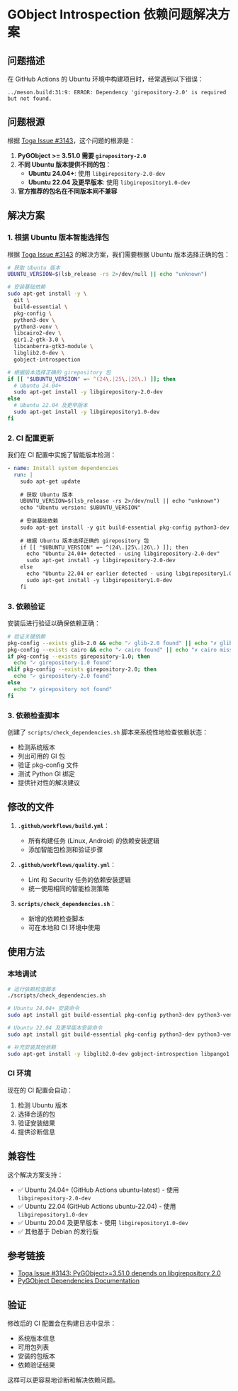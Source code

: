# GObject Introspection 依赖问题解决方案

## 问题描述

在 GitHub Actions 的 Ubuntu 环境中构建项目时，经常遇到以下错误：

```
../meson.build:31:9: ERROR: Dependency 'girepository-2.0' is required but not found.
```

## 问题根源

根据 [Toga Issue #3143](https://github.com/beeware/toga/issues/3143)，这个问题的根源是：

1. **PyGObject >= 3.51.0 需要 `girepository-2.0`**
2. **不同 Ubuntu 版本提供不同的包**：
   - **Ubuntu 24.04+**: 使用 `libgirepository-2.0-dev`
   - **Ubuntu 22.04 及更早版本**: 使用 `libgirepository1.0-dev`
3. **官方推荐的包名在不同版本间不兼容**

## 解决方案

### 1. 根据 Ubuntu 版本智能选择包

根据 [Toga Issue #3143](https://github.com/beeware/toga/issues/3143) 的解决方案，我们需要根据 Ubuntu 版本选择正确的包：

```bash
# 获取 Ubuntu 版本
UBUNTU_VERSION=$(lsb_release -rs 2>/dev/null || echo "unknown")

# 安装基础依赖
sudo apt-get install -y \
  git \
  build-essential \
  pkg-config \
  python3-dev \
  python3-venv \
  libcairo2-dev \
  gir1.2-gtk-3.0 \
  libcanberra-gtk3-module \
  libglib2.0-dev \
  gobject-introspection

# 根据版本选择正确的 girepository 包
if [[ "$UBUNTU_VERSION" =~ ^(24\.|25\.|26\.) ]]; then
  # Ubuntu 24.04+
  sudo apt-get install -y libgirepository-2.0-dev
else
  # Ubuntu 22.04 及更早版本
  sudo apt-get install -y libgirepository1.0-dev
fi
```

### 2. CI 配置更新

我们在 CI 配置中实施了智能版本检测：

```yaml
- name: Install system dependencies
  run: |
    sudo apt-get update
    
    # 获取 Ubuntu 版本
    UBUNTU_VERSION=$(lsb_release -rs 2>/dev/null || echo "unknown")
    echo "Ubuntu version: $UBUNTU_VERSION"
    
    # 安装基础依赖
    sudo apt-get install -y git build-essential pkg-config python3-dev python3-venv libcairo2-dev gir1.2-gtk-3.0 libcanberra-gtk3-module libglib2.0-dev gobject-introspection
    
    # 根据 Ubuntu 版本选择正确的 girepository 包
    if [[ "$UBUNTU_VERSION" =~ ^(24\.|25\.|26\.) ]]; then
      echo "Ubuntu 24.04+ detected - using libgirepository-2.0-dev"
      sudo apt-get install -y libgirepository-2.0-dev
    else
      echo "Ubuntu 22.04 or earlier detected - using libgirepository1.0-dev"
      sudo apt-get install -y libgirepository1.0-dev
    fi
```

### 3. 依赖验证

安装后进行验证以确保依赖正确：

```bash
# 验证关键依赖
pkg-config --exists glib-2.0 && echo "✓ glib-2.0 found" || echo "✗ glib-2.0 missing"
pkg-config --exists cairo && echo "✓ cairo found" || echo "✗ cairo missing"
if pkg-config --exists girepository-1.0; then
  echo "✓ girepository-1.0 found"
elif pkg-config --exists girepository-2.0; then
  echo "✓ girepository-2.0 found"
else
  echo "✗ girepository not found"
fi
```

### 3. 依赖检查脚本

创建了 `scripts/check_dependencies.sh` 脚本来系统性地检查依赖状态：

- 检测系统版本
- 列出可用的 GI 包
- 验证 pkg-config 文件
- 测试 Python GI 绑定
- 提供针对性的解决建议

## 修改的文件

1. **`.github/workflows/build.yml`**：
   - 所有构建任务 (Linux, Android) 的依赖安装逻辑
   - 添加智能包检测和验证步骤

2. **`.github/workflows/quality.yml`**：
   - Lint 和 Security 任务的依赖安装逻辑
   - 统一使用相同的智能检测策略

3. **`scripts/check_dependencies.sh`**：
   - 新增的依赖检查脚本
   - 可在本地和 CI 环境中使用

## 使用方法

### 本地调试

```bash
# 运行依赖检查脚本
./scripts/check_dependencies.sh

# Ubuntu 24.04+ 安装命令
sudo apt install git build-essential pkg-config python3-dev python3-venv libgirepository-2.0-dev libcairo2-dev gir1.2-gtk-3.0 libcanberra-gtk3-module

# Ubuntu 22.04 及更早版本安装命令
sudo apt install git build-essential pkg-config python3-dev python3-venv libgirepository1.0-dev libcairo2-dev gir1.2-gtk-3.0 libcanberra-gtk3-module

# 补充安装其他依赖
sudo apt-get install -y libglib2.0-dev gobject-introspection libpango1.0-dev libgtk-3-dev
```

### CI 环境

现在的 CI 配置会自动：
1. 检测 Ubuntu 版本
2. 选择合适的包
3. 验证安装结果
4. 提供诊断信息

## 兼容性

这个解决方案支持：
- ✅ Ubuntu 24.04+ (GitHub Actions ubuntu-latest) - 使用 `libgirepository-2.0-dev`
- ✅ Ubuntu 22.04 (GitHub Actions ubuntu-22.04) - 使用 `libgirepository1.0-dev`
- ✅ Ubuntu 20.04 及更早版本 - 使用 `libgirepository1.0-dev`
- ✅ 其他基于 Debian 的发行版

## 参考链接

- [Toga Issue #3143: PyGObject>=3.51.0 depends on libgirepository 2.0](https://github.com/beeware/toga/issues/3143)
- [PyGObject Dependencies Documentation](https://pygobject.readthedocs.io/en/latest/getting_started.html#ubuntu-getting-started)

## 验证

修改后的 CI 配置会在构建日志中显示：
- 系统版本信息
- 可用包列表
- 安装的包版本
- 依赖验证结果

这样可以更容易地诊断和解决依赖问题。
